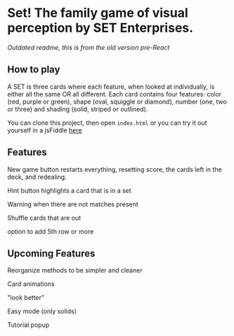 Set! The family game of visual perception by SET Enterprises.
=================

*Outdated readme, this is from the old version pre-React*

How to play
-----------
A SET is three cards where each feature, when looked at individually, is either all the same OR all different. Each card contains four features: color (red, purple or green), shape (oval, squiggle or diamond), number (one, two or three) and shading (solid, striped or outlined).

You can clone this project, then open `index.html` or
you can try it out yourself in a jsFiddle [here](https://jsfiddle.net/cdallasanta/zqak5934/)


Features
-----------
New game button restarts everything, resetting score, the cards left in the deck, and redealing.

Hint button highlights a card that is in a set

Warning when there are not matches present

Shuffle cards that are out

option to add 5th row or more


Upcoming Features
-----------
Reorganize methods to be simpler and cleaner

Card animations

"look better"

Easy mode (only solids)

Tutorial popup
